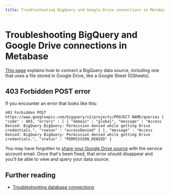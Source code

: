 ```yaml
---
title: Troubleshooting BigQuery and Google Drive connections in Metabase
---
```


# Troubleshooting BigQuery and Google Drive connections in Metabase

[This page](../../databases/connections/bigquery.md) explains how to connect a BigQuery data source, including one that uses a file stored in Google Drive, like a Google Sheet (GSheets).

## 403 Forbidden POST error

If you encounter an error that looks like this:

```
403 Forbidden POST https://www.googleapis.com/bigquery/v2/projects/PROJECT-NAME/queries { "code" : 403, "errors" : [ { "domain" : "global", "message" : "Access Denied: BigQuery BigQuery: Permission denied while getting Drive credentials.", "reason" : "accessDenied" } ], "message" : "Access Denied: BigQuery BigQuery: Permission denied while getting Drive credentials.", "status" : "PERMISSION_DENIED" }
```

You may have forgotten to [share your Google Drive source](../../databases/connections/bigquery.md#share-your-google-drive-source-with-the-service-account) with the service account email. Once that's been fixed, that error should disappear and you'll be able to view and query your data source.

## Further reading

- [Troubleshooting database connections](./db-connection.md)
